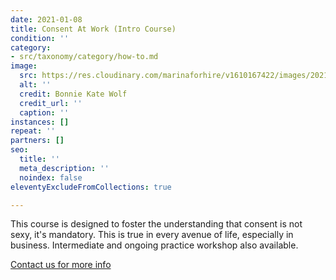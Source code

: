 ```yaml
---
date: 2021-01-08
title: Consent At Work (Intro Course)
condition: ''
category:
- src/taxonomy/category/how-to.md
image:
  src: https://res.cloudinary.com/marinaforhire/v1610167422/images/2021/01/Open_Figures_-_Chatting_bfaten.png
  alt: ''
  credit: Bonnie Kate Wolf
  credit_url: ''
  caption: ''
instances: []
repeat: ''
partners: []
seo:
  title: ''
  meta_description: ''
  noindex: false
eleventyExcludeFromCollections: true

---
```

This course is designed to foster the understanding that consent is not sexy, it's mandatory. This is true in every avenue of life, especially in business. Intermediate and ongoing practice workshop also available.

[Contact us for more info](https://marinaforhire.com/contact/)
